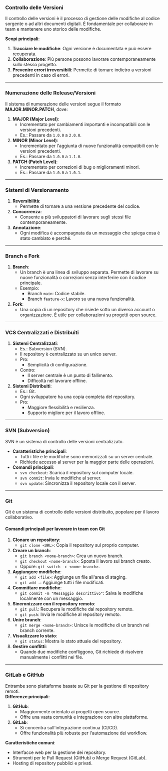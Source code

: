 ### **Controllo delle Versioni**

Il controllo delle versioni è il processo di gestione delle modifiche al codice sorgente o ad altri documenti digitali. È fondamentale per collaborare in team e mantenere uno storico delle modifiche.

**Scopi principali**:

1. **Tracciare le modifiche**: Ogni versione è documentata e può essere recuperata.
2. **Collaborazione**: Più persone possono lavorare contemporaneamente sullo stesso progetto.
3. **Prevenire errori irreversibili**: Permette di tornare indietro a versioni precedenti in caso di errori.

---

### **Numerazione delle Release/Versioni**

Il sistema di numerazione delle versioni segue il formato **MAJOR.MINOR.PATCH**, dove:

1. **MAJOR (Major Level)**:
    - Incrementato per cambiamenti importanti e incompatibili con le versioni precedenti.
    - Es.: Passare da `1.0.0` a `2.0.0`.
2. **MINOR (Minor Level)**:
    - Incrementato per l'aggiunta di nuove funzionalità compatibili con le versioni precedenti.
    - Es.: Passare da `1.0.0` a `1.1.0`.
3. **PATCH (Patch Level)**:
    - Incrementato per correzioni di bug o miglioramenti minori.
    - Es.: Passare da `1.0.0` a `1.0.1`.

---

### **Sistemi di Versionamento**

1. **Reversibilità**:
    - Permette di tornare a una versione precedente del codice.
2. **Concorrenza**:
    - Consente a più sviluppatori di lavorare sugli stessi file contemporaneamente.
3. **Annotazione**:
    - Ogni modifica è accompagnata da un messaggio che spiega cosa è stato cambiato e perché.

---

### **Branch e Fork**

1. **Branch**:
    - Un branch è una linea di sviluppo separata. Permette di lavorare su nuove funzionalità o correzioni senza interferire con il codice principale.
    - Esempio:
        - Branch `main`: Codice stabile.
        - Branch `feature-x`: Lavoro su una nuova funzionalità.
2. **Fork**:
    - Una copia di un repository che risiede sotto un diverso account o organizzazione. È utile per collaborazioni su progetti open source.

---

### **VCS Centralizzati e Distribuiti**

1. **Sistemi Centralizzati**:
    - Es.: Subversion (SVN).
    - Il repository è centralizzato su un unico server.
    - Pro:
        - Semplicità di configurazione.
    - Contro:
        - Il server centrale è un punto di fallimento.
        - Difficoltà nel lavorare offline.
2. **Sistemi Distribuiti**:
    - Es.: Git.
    - Ogni sviluppatore ha una copia completa del repository.
    - Pro:
        - Maggiore flessibilità e resilienza.
        - Supporto migliore per il lavoro offline.

---

### **SVN (Subversion)**

SVN è un sistema di controllo delle versioni centralizzato.

- **Caratteristiche principali**:
    - Tutti i file e le modifiche sono memorizzati su un server centrale.
    - Richiede accesso al server per la maggior parte delle operazioni.
- **Comandi principali**:
    - `svn checkout`: Scarica il repository sul computer locale.
    - `svn commit`: Invia le modifiche al server.
    - `svn update`: Sincronizza il repository locale con il server.

---

### **Git**

Git è un sistema di controllo delle versioni distribuito, popolare per il lavoro collaborativo.

#### **Comandi principali per lavorare in team con Git**

1. **Clonare un repository**:
    - `git clone <URL>`: Copia il repository sul proprio computer.
2. **Creare un branch**:
    - `git branch <nome-branch>`: Crea un nuovo branch.
    - `git checkout <nome-branch>`: Sposta il lavoro sul branch creato.
    - Oppure: `git switch -c <nome-branch>`.
3. **Aggiungere modifiche**:
    - `git add <file>`: Aggiunge un file all'area di staging.
    - `git add .`: Aggiunge tutti i file modificati.
4. **Committare modifiche**:
    - `git commit -m "Messaggio descrittivo"`: Salva le modifiche localmente con un messaggio.
5. **Sincronizzare con il repository remoto**:
    - `git pull`: Recupera le modifiche dal repository remoto.
    - `git push`: Invia le modifiche al repository remoto.
6. **Unire branch**:
    - `git merge <nome-branch>`: Unisce le modifiche di un branch nel branch corrente.
7. **Visualizzare lo stato**:
    - `git status`: Mostra lo stato attuale del repository.
8. **Gestire conflitti**:
    - Quando due modifiche confliggono, Git richiede di risolvere manualmente i conflitti nei file.

---

### **GitLab e GitHub**

Entrambe sono piattaforme basate su Git per la gestione di repository remoti.  
**Differenze principali**:

1. **GitHub**:
    - Maggiormente orientato ai progetti open source.
    - Offre una vasta comunità e integrazione con altre piattaforme.
2. **GitLab**:
    - Si concentra sull'integrazione continua (CI/CD).
    - Offre funzionalità più robuste per l'automazione dei workflow.

**Caratteristiche comuni**:

- Interfacce web per la gestione dei repository.
- Strumenti per le Pull Request (GitHub) o Merge Request (GitLab).
- Hosting di repository pubblici e privati.